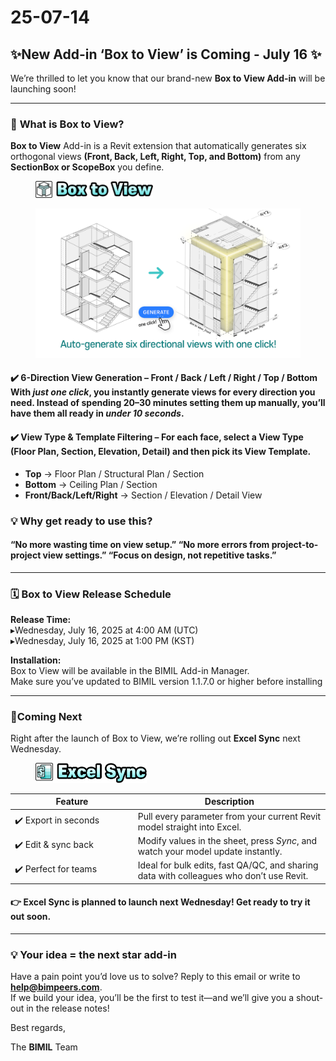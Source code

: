 # 25-07-14

## ✨New Add-in ‘Box to View’ is Coming - July 16 ✨

We’re thrilled to let you know that our brand-new **Box to View Add-in** will be launching soon!

***

### 📌 **What is Box to View?**

**Box to View** Add-in is a Revit extension that automatically generates six orthogonal views **(Front, Back, Left, Right, Top, and Bottom)** from any **SectionBox or ScopeBox** you define.

<figure><img src="../.gitbook/assets/Box to view.png" alt="" width="188"><figcaption></figcaption></figure>

<figure><img src="../.gitbook/assets/Teaser3.png" alt=""><figcaption></figcaption></figure>

#### ✔️ **6-Direction View Generation** –  Front / Back / Left / Right / Top / Bottom With _just one click_, you instantly generate views for every direction you need. Instead of spending 20–30 minutes setting them up manually, you’ll have them all ready in _under 10 seconds_.

#### ✔️ **View Type & Template Filtering** – For each face, select a View Type (Floor Plan, Section, Elevation, Detail) and then pick its View Template.

* **Top** → Floor Plan / Structural Plan / Section
* **Bottom** → Ceiling Plan / Section
* **Front/Back/Left/Right** → Section / Elevation / Detail View

### 💡 **Why get ready to use this?**

#### “No more wasting time on view setup.”&#xD; “No more errors from project-to-project view settings.”&#xD; “Focus on design, not repetitive tasks.”

***

### 🗓 **Box to View Release Schedule**

**Release Time:**
\
▸Wednesday, July 16, 2025 at 4:00 AM (UTC)
\
▸Wednesday, July 16, 2025 at 1:00 PM (KST)

**Installation:**
\
Box to View will be available in the BIMIL Add-in Manager.
\
Make sure you’ve updated to BIMIL version 1.1.7.0 or higher before installing

***

### 🎯**Coming Next**

Right after the launch of Box to View, we’re rolling out **Excel Sync** next Wednesday.

<figure><img src="../.gitbook/assets/Excel Sync.png" alt="" width="178"><figcaption></figcaption></figure>

<table><thead><tr><th width="182.757568359375">Feature</th><th valign="middle">Description</th></tr></thead><tbody><tr><td>✔️ Export in seconds</td><td valign="middle">Pull every parameter from your current Revit model straight into Excel.</td></tr><tr><td>✔️ Edit &#x26; sync back</td><td valign="middle">Modify values in the sheet, press <em>Sync</em>, and watch your model update instantly.</td></tr><tr><td>✔️ Perfect for teams</td><td valign="middle">Ideal for bulk edits, fast QA/QC, and sharing data with colleagues who don’t use Revit.</td></tr></tbody></table>

#### 👉 **Excel Sync is planned to launch next Wednesday!**  Get ready to try it out soon.

***

### 💡 Your idea = the next star add-in

Have a pain point you’d love us to solve? Reply to this email or write to [**help@bimpeers.com**](mailto:help@bimpeers.com?subject=undefined\&body=undefined).\
If we build your idea, you’ll be the first to test it—and we’ll give you a shout-out in the release notes!

Best regards,

The **BIMIL** Team
